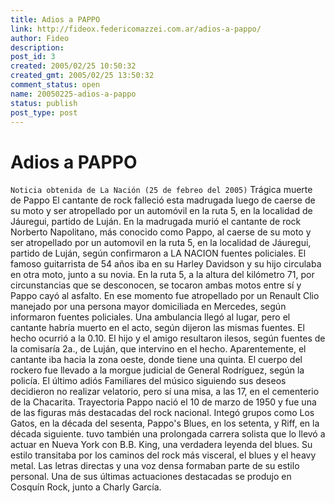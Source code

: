 ```yaml
---
title: Adios a PAPPO
link: http://fideox.federicomazzei.com.ar/adios-a-pappo/
author: Fideo
description:
post_id: 3
created: 2005/02/25 10:50:32
created_gmt: 2005/02/25 13:50:32
comment_status: open
name: 20050225-adios-a-pappo
status: publish
post_type: post
---
```


# Adios a PAPPO

`Noticia obtenida de La Nación (25 de febreo del 2005)` Trágica muerte de Pappo El cantante de rock falleció esta madrugada luego de caerse de su moto y ser atropellado por un automóvil en la ruta 5, en la localidad de Jáuregui, partido de Luján. En la madrugada murió el cantante de rock Norberto Napolitano, más conocido como Pappo, al caerse de su moto y ser atropellado por un automovil en la ruta 5, en la localidad de Jáuregui, partido de Luján, según confirmaron a LA NACION fuentes policiales. El famoso guitarrista de 54 años iba en su Harley Davidson y su hijo circulaba en otra moto, junto a su novia. En la ruta 5, a la altura del kilómetro 71, por circunstancias que se desconocen, se tocaron ambas motos entre sí y Pappo cayó al asfalto. En ese momento fue atropellado por un Renault Clio manejado por una persona mayor domiciliada en Mercedes, según informaron fuentes policiales. Una ambulancia llegó al lugar, pero el cantante habría muerto en el acto, según dijeron las mismas fuentes. El hecho ocurrió a la 0.10. El hijo y el amigo resultaron ilesos, según fuentes de la comisaría 2a., de Luján, que intervino en el hecho. Aparentemente, el cantante iba hacia la zona oeste, donde tiene una quinta. El cuerpo del rockero fue llevado a la morgue judicial de General Rodríguez, según la policía. El último adiós Familiares del músico siguiendo sus deseos decidieron no realizar velatorio, pero sí una misa, a las 17, en el cementerio de la Chacarita. Trayectoria Pappo nació el 10 de marzo de 1950 y fue una de las figuras más destacadas del rock nacional. Integó grupos como Los Gatos, en la década del sesenta, Pappo's Blues, en los setenta, y Riff, en la década siguiente. tuvo también una prolongada carrera solista que lo llevó a actuar en Nueva York con B.B. King, una verdadera leyenda del blues. Su estilo transitaba por los caminos del rock más visceral, el blues y el heavy metal. Las letras directas y una voz densa formaban parte de su estilo personal. Una de sus últimas actuaciones destacadas se produjo en Cosquín Rock, junto a Charly García.
